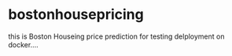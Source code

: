 # bostonhousepricing
this is Boston Houseing price prediction for testing delployment on docker....
